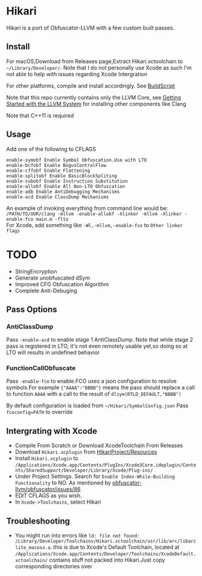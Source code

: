 # Hikari
Hikari is a port of Obfuscator-LLVM with a few custom built passes.
## Install

For macOS,Download from Releases page,Extract Hikari.xctoolchain to ``~/Library/Developer/``.  Note that I do not personally use Xcode as such I'm not able to help with issues regarding Xcode Intergration  

For other platforms, compile and install accordingly. See [BuildScript](https://gist.github.com/Naville/f1d8ea43ffde61f57497492d599b32fb)  

Note that this repo currently contains only the LLVM Core, see [Getting Started with the LLVM System](http://llvm.org/docs/GettingStarted.html) for installing other components like Clang

Note that C++11 is required

## Usage
Add one of the following to CFLAGS

```  
enable-symobf Enable Symbol Obfuscation.Use with LTO  
enable-bcfobf Enable BogusControlFlow  
enable-cffobf Enable Flattening  
enable-splitobf Enable BasicBlockSpliting  
enable-subobf Enable Instruction Substitution  
enable-allobf Enable All Non-LTO Obfuscation  
enable-adb Enable AntiDebugging Mechanisms
enable-acd Enable ClassDump Mechanisms
```
An example of invoking everything from command line would be:    
``/PATH/TO/OUR/clang -mllvm -enable-allobf -Xlinker -mllvm -Xlinker -enable-fco main.m -flto``  
For Xcode, add something like ``-Wl,-mllvm,-enable-fco`` to ``Other linker flags``



# TODO
- StringEncryption
- Generate unobfuscated dSym
- Improved CFG Obfuscation Algorithm
- Complete Anti-Debuging

## Pass Options

### AntiClassDump
  Pass ``-enable-acd`` to enable stage 1 AntiClassDump. Note that while stage 2 pass is registered in LTO, it's not even remotely usable yet,so doing so at LTO will results in undefined behavior

### FunctionCallObfuscate
  Pass ``-enable-fco`` to enable.FCO uses a json configuration to resolve symbols.For example ``{"AAAA":"BBBB"}`` means the pass should replace a call to function ``AAAA`` with a call to the result of ``dlsym(RTLD_DEFAULT,"BBBB")``

  By default configuration is loaded from ``~/Hikari/SymbolConfig.json``
  Pass ``fcoconfig=PATH`` to override
## Intergrating with Xcode
- Compile From Scratch or Download XcodeToolchain From Releases
- Download ``Hikari.xcplugin`` from [HikariProject/Resources](https://github.com/HikariProject/Resources)
- Install ``Hikari.xcplugin`` to ``/Applications/Xcode.app/Contents/PlugIns/Xcode3Core.ideplugin/Contents/SharedSupport/Developer/Library/Xcode/Plug-ins/``
- Under Project Settings. Search for ``Enable Index-While-Building Functionality`` to NO. As mentioned by [obfuscator-llvm/obfuscator/issues/86](https://github.com/obfuscator-llvm/obfuscator/issues/86)
- EDIT CFLAGS as you wish.
- In ``Xcode->Toolchains``, select Hikari
## Troubleshooting
- You might run into errors like ``ld: file not found: /Library/Developer/Toolchains/Hikari.xctoolchain/usr/lib/arc/libarclite_macosx.a``. this is due to Xcode's Default Toolchain, located at ``/Applications/Xcode.app/Contents/Developer/Toolchains/XcodeDefault.xctoolchain/`` contains stuff not packed into Hikari.Just copy corresponding directories over
